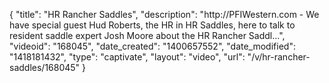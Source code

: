 {
    "title": "HR Rancher Saddles",
    "description": "http:\/\/PFIWestern.com - We have special guest Hud Roberts, the HR in HR Saddles, here to talk to resident saddle expert Josh Moore about the HR Rancher Saddl...",
    "videoid": "168045",
    "date_created": "1400657552",
    "date_modified": "1418181432",
    "type": "captivate",
    "layout": "video",
    "url": "\/v\/hr-rancher-saddles\/168045"
}